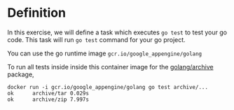 # Definition
In this exercise, we will define a task which executes `go test` to test your go code. 
This task will run `go test` command for your go project.

You can use the go runtime image `gcr.io/google_appengine/golang`

To run all tests inside inside this container image for the [golang/archive](https://golang.org/pkg/archive/) package, 

```shell
docker run -i gcr.io/google_appengine/golang go test archive/...
ok  	archive/tar	0.029s
ok  	archive/zip	7.997s
```


